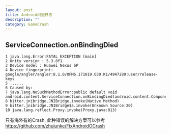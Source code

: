 ```yaml
---
layout: post
title: Android闪退日志
description: ""
category: GameCrash
---
```


## ServiceConnection.onBindingDied

```
1 java.lang.Error:FATAL EXCEPTION [main]
2 Unity version : 5.3.8f1
3 Device model : Huawei Nexus 6P
4 Device fingerprint: google/angler/angler:8.1.0/OPM6.171019.030.K1/4947289:user/release-keys
5 ......
6 Caused by:
7 java.lang.NoSuchMethodError:public default void android.content.ServiceConnection.onBindingDied(android.content.ComponentName)
8 bitter.jnibridge.JNIBridge.invoke(Native Method)
9 bitter.jnibridge.JNIBridge$a.invoke(Unknown Source:20)
10 java.lang.reflect.Proxy.invoke(Proxy.java:913)
```

只有海外有的Crash, 此种错误的解决方案可以参考 https://github.com/zhujunke/FixAndroidOCrash